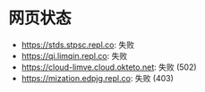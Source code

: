 # 网页状态
- https://stds.stpsc.repl.co: 失败
- https://qi.limqin.repl.co: 失败
- https://cloud-limve.cloud.okteto.net: 失败 (502)
- https://mization.edpjg.repl.co: 失败 (403)
